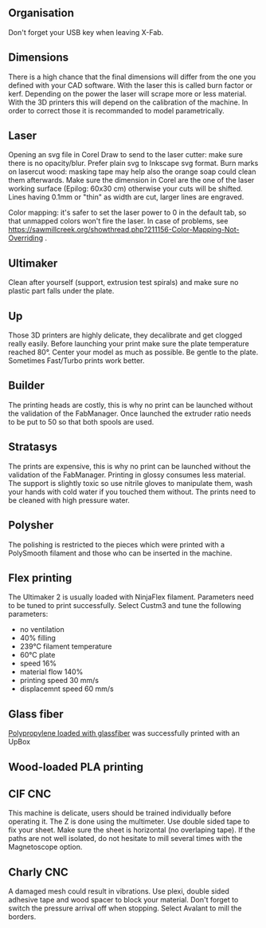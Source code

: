 ## Organisation

Don't forget your USB key when leaving X-Fab.

## Dimensions

There is a high chance that the final dimensions will differ from the one you defined with your CAD software. 
With the laser this is called burn factor or kerf. Depending on the power the laser will scrape more or less material.
With the 3D printers this will depend on the calibration of the machine.
In order to correct those it is recommanded to model parametrically.

## Laser

Opening an svg file in Corel Draw to send to the laser cutter: make sure there is no opacity/blur. Prefer plain svg to Inkscape svg format.
Burn marks on lasercut wood: masking tape may help also the orange soap could clean them afterwards.
Make sure the dimension in Corel are the one of the laser working surface (Epilog: 60x30 cm) otherwise your cuts will be shifted.
Lines having 0.1mm or "thin" as width are cut, larger lines are engraved.

Color mapping: it's safer to set the laser power to 0 in the default tab, so that unmapped colors won't fire the laser. In case of problems, see https://sawmillcreek.org/showthread.php?211156-Color-Mapping-Not-Overriding .


## Ultimaker

Clean after yourself (support, extrusion test spirals) and make sure no plastic part falls under the plate.

## Up

Those 3D printers are highly delicate, they decalibrate and get clogged really easily.
Before launching your print make sure the plate temperature reached 80°. Center your model as much as possible. Be gentle to the plate.
Sometimes Fast/Turbo prints work better.

## Builder

The printing heads are costly, this is why no print can be launched without the validation of the FabManager.
Once launched the extruder ratio needs to be put to 50 so that both spools are used.

## Stratasys

The prints are expensive, this is why no print can be launched without the validation of the FabManager.
Printing in glossy consumes less material.
The support is slightly toxic so use nitrile gloves to manipulate them, wash your hands with cold water if you touched them without.
The prints need to be cleaned with high pressure water.

## Polysher

The polishing is restricted to the pieces which were printed with a PolySmooth filament and those who can be inserted in the machine.

## Flex printing

The Ultimaker 2 is usually loaded with NinjaFlex filament. Parameters need to be tuned to print successfully.
Select Custm3  and tune the following parameters:
- no ventilation
- 40% filling
- 239°C filament temperature
- 60°C plate
- speed 16%
- material flow 140%
- printing speed 30 mm/s
- displacemnt speed 60 mm/s

## Glass fiber

 [Polypropylene loaded with glassfiber](http://www.ocvreinforcements.com/pdf/library/XSTRAND_3D_Range_product_sheet_Rev2_January_2018.pdf) was successfully printed with an UpBox

## Wood-loaded PLA printing

## CIF CNC

This machine is delicate, users should be trained individually before operating it. The Z is done using the multimeter. Use double sided tape to fix your sheet. Make sure the sheet is horizontal (no overlaping tape). If the paths are not well isolated, do not hesitate to mill several times with the Magnetoscope option.

## Charly CNC

A damaged mesh could result in vibrations. Use plexi, double sided adhesive tape and wood spacer to block your material. Don't forget to switch the pressure arrival off when stopping. Select Avalant to mill the borders. 
